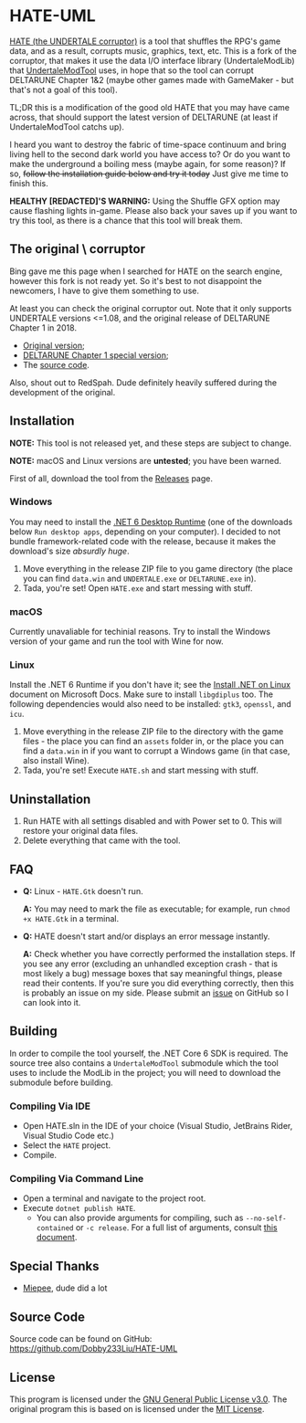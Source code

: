 # HATE-UML

[HATE (the UNDERTALE corruptor)](https://www.reddit.com/r/Undertale/comments/41lb16/hate_the_undertale_corruptor/) is a tool that shuffles the RPG's game data, and as a result, corrupts music, graphics, text, etc. This is a fork of the corruptor, that makes it use the data I/O interface library (UndertaleModLib) that [UndertaleModTool](https://github.com/krzys-h/UndertaleModTool) uses, in hope that so the tool can corrupt DELTARUNE Chapter 1&2 (maybe other games made with GameMaker - but that's not a goal of this tool).

TL;DR this is a modification of the good old HATE that you may have came across, that should support the latest version of DELTARUNE (at least if UndertaleModTool catchs up).

I heard you want to destroy the fabric of time-space continuum and bring living hell to the second dark world you have access to? Or do you want to make the underground a boiling mess (maybe again, for some reason)? If so, ~~follow the installation guide below and try it today~~ Just give me time to finish this.

**HEALTHY \[REDACTED]'S WARNING:** Using the Shuffle GFX option may cause flashing lights in-game. Please also back your saves up if you want to try this tool, as there is a chance that this tool will break them.

## The original \             corruptor

Bing gave me this page when I searched for HATE on the search engine, however this fork is not ready yet.
So it's best to not disappoint the newcomers, I have to give them something to use.

At least you can check the original corruptor out. Note that it only supports UNDERTALE versions <=1.08, and the original release of DELTARUNE Chapter 1 in 2018.

* [Original version](https://www.reddit.com/r/Undertale/comments/41lb16/hate_the_undertale_corruptor/);
* [DELTARUNE Chapter 1 special version](https://www.reddit.com/r/Deltarune/comments/9v1vd7/hate_the_deltarune_corruptor/);
* The [source code](https://github.com/RedSpah/HATE).

Also, shout out to RedSpah. Dude definitely heavily suffered during the development of the original.

## Installation

**NOTE:** This tool is not released yet, and these steps are subject to change.

**NOTE:** macOS and Linux versions are **untested**; you have been warned.

First of all, download the tool from the [Releases](https://github.com/Dobby233Liu/HATE-UML/releases) page.

### Windows

You may need to install the [.NET 6 Desktop Runtime](https://dotnet.microsoft.com/en-us/download/dotnet/6.0/runtime) (one of the downloads below `Run desktop apps`, depending on your computer). I decided to not bundle framework-related code with the release, because it makes the download's size *absurdly huge*.

1. Move everything in the release ZIP file to you game directory (the place you can find `data.win` and `UNDERTALE.exe` or `DELTARUNE.exe` in).
2. Tada, you're set! Open `HATE.exe` and start messing with stuff.

### macOS

<!--Install the .NET 6 Runtime if you don't have it; see the [Install .NET on macOS](https://docs.microsoft.com/en-us/dotnet/core/install/macos) document on Microsoft Docs.
Make sure to install `libgdiplus` too.

1. Move everything in the release ZIP file to `<game>.app\Contents\Resources`.
2. Tada, you're set! Execute `HATE.sh` and start messing with stuff.-->
Currently unavaliable for techinial reasons. Try to install the Windows version of your game and run the tool with Wine for now.

### Linux

Install the .NET 6 Runtime if you don't have it; see the [Install .NET on Linux](https://docs.microsoft.com/en-us/dotnet/core/install/linux) document on Microsoft Docs. Make sure to install `libgdiplus` too.
The following dependencies would also need to be installed: `gtk3`, `openssl`, and `icu`. <!--https://github.com/picoe/Eto/wiki/Publishing-your-App#publish-for-linux-->

1. Move everything in the release ZIP file to the directory with the game files - the place you can find an `assets` folder in, or the place you can find a `data.win` in if you want to corrupt a Windows game (in that case, also install Wine).
2. Tada, you're set! Execute `HATE.sh` and start messing with stuff.

## Uninstallation

1. Run HATE with all settings disabled and with Power set to 0. This will restore your original data files.
2. Delete everything that came with the tool.

## FAQ

* **Q:** Linux - `HATE.Gtk` doesn't run.

    **A:** You may need to mark the file as executable; for example, run `chmod +x HATE.Gtk` in a terminal.

* **Q:** HATE doesn't start and/or displays an error message instantly.

    **A:** Check whether you have correctly performed the installation steps. If you see any error (excluding an unhandled exception crash - that is most likely a bug) message boxes that say meaningful things, please read their contents. If you're sure you did everything correctly, then this is probably an issue on my side. Please submit an [issue](https://github.com/Dobby233Liu/HATE-UML/issues) on GitHub so I can look into it.

## Building

In order to compile the tool yourself, the .NET Core 6 SDK is required. The source tree also contains a `UndertaleModTool` submodule which the tool uses to include the ModLib in the project; you will need to download the submodule before building.

### Compiling Via IDE

* Open HATE.sln in the IDE of your choice (Visual Studio, JetBrains Rider, Visual Studio Code etc.)
* Select the `HATE` project.
* Compile.

### Compiling Via Command Line

* Open a terminal and navigate to the project root.
* Execute `dotnet publish HATE`.
  * You can also provide arguments for compiling, such as `--no-self-contained` or `-c release`.
    For a full list of arguments, consult [this document](https://docs.microsoft.com/dotnet/core/tools/dotnet-publish).

## Special Thanks

* [Miepee](https://github.com/Miepee), dude did a lot

## Source Code

Source code can be found on GitHub:
https://github.com/Dobby233Liu/HATE-UML

## License

This program is licensed under the [GNU General Public License v3.0](COPYING.txt).
The original program this is based on is licensed under the [MIT License](LICENSE.MIT.txt).
